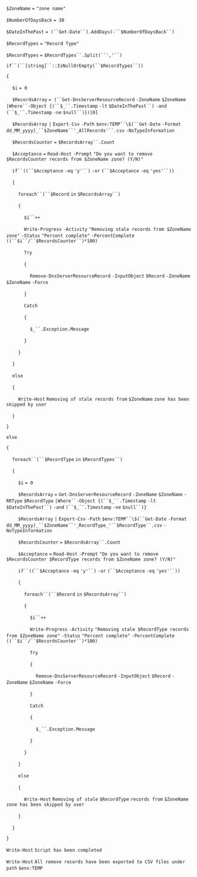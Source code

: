 `$ZoneName` `=` `"zone name"`

`$NumberOfDaysBack` `= 30`

`$DateInThePast` `= (``Get-Date``).AddDays(-``$NumberOfDaysBack``)`

`$RecordTypes` `=` `"Record Type"`

`$RecordTypes` `=` `$RecordTypes``.Split(``','``)`

`if``(``[string]``::IsNullOrEmpty(``$RecordTypes``))`

`{`

    `$i` `= 0`

    `$RecordsArray` `= (``Get-DnsServerResourceRecord` `-ZoneName` `$ZoneName` `|Where``-Object {(``$_``.Timestamp` `-lt` `$DateInThePast``)` `-and` `(``$_``.Timestamp` `-ne` `$null``)})[0]`

    `$RecordsArray` `|` `Export-Csv` `-Path` `$env:TEMP``\$(``Get-Date` `-Format` `dd_MM_yyyy)_``$ZoneName``'_AllRecords'``.csv` `-NoTypeInformation`

    `$RecordsCounter` `=` `$RecordsArray``.Count`

    `$Acceptance` `=` `Read-Host` `-Prompt` `"Do you want to remove $RecordsCounter records from $ZoneName zone? (Y/N)"`

    `if``((``$Acceptance` `-eq` `'y'``)` `-or` `(``$Acceptance` `-eq` `'yes'``))`

    `{`

        `foreach``(``$Record` `in` `$RecordsArray``)`

        `{`

            `$i``++`

            `Write-Progress` `-Activity` `"Removing stale records from $ZoneName zone"` `-Status` `"Percent complete"` `-PercentComplete` `((``$i``/``$RecordsCounter``)*100)`

            `Try`

            `{`

                `Remove-DnsServerResourceRecord` `-InputObject` `$Record` `-ZoneName` `$ZoneName` `-Force`

            `}`

            `Catch`

            `{`

                `$_``.Exception.Message`

            `}`

        `}`

    `}`

    `else`

    `{`

        `Write-Host` `Removing of stale records from` `$ZoneName` `zone has been skipped by user`

    `}`

`}`

`else`

`{`

    `foreach``(``$RecordType` `in` `$RecordTypes``)`

    `{`

        `$i` `= 0`

        `$RecordsArray` `=` `Get-DnsServerResourceRecord` `-ZoneName` `$ZoneName` `-RRType` `$RecordType` `|Where``-Object {(``$_``.Timestamp` `-lt` `$DateInThePast``)` `-and` `(``$_``.Timestamp` `-ne` `$null``)}`

        `$RecordsArray` `|` `Export-Csv` `-Path` `$env:TEMP``\$(``Get-Date` `-Format` `dd_MM_yyyy)_``$ZoneName``'_RecordType_'``$RecordType``.csv` `-NoTypeInformation`

        `$RecordsCounter` `=` `$RecordsArray``.Count`

        `$Acceptance` `=` `Read-Host` `-Prompt` `"Do you want to remove $RecordsCounter $RecordType records from $ZoneName zone? (Y/N)"`

        `if``((``$Acceptance` `-eq` `'y'``)` `-or` `(``$Acceptance` `-eq` `'yes'``))`

        `{`

            `foreach``(``$Record` `in` `$RecordsArray``)`

            `{`

                `$i``++`

                `Write-Progress` `-Activity` `"Removing stale $RecordType records from $ZoneName zone"` `-Status` `"Percent complete"` `-PercentComplete` `((``$i``/``$RecordsCounter``)*100)`

                `Try`

                `{`

                    `Remove-DnsServerResourceRecord` `-InputObject` `$Record` `-ZoneName` `$ZoneName` `-Force`

                `}`

                `Catch`

                `{`

                    `$_``.Exception.Message`

                `}`

            `}`

        `}`

        `else`

        `{`

            `Write-Host` `Removing of stale` `$RecordType` `records from` `$ZoneName` `zone has been skipped by user`

        `}`

    `}`

`}`

`Write-Host` `Script has been completed`

`Write-Host` `All remove records have been exported to CSV files under path` `$env:TEMP`